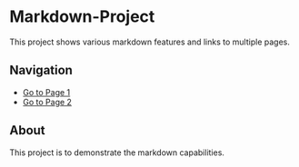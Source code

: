 # Markdown-Project

This project shows various markdown features and links to multiple pages. 

## Navigation 
- [Go to Page 1](page1.md)
- [Go to Page 2](page2.md)

## About 
This project is to demonstrate the markdown capabilities.
